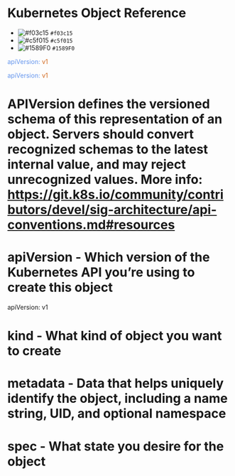 # Kubernetes Object Reference

- ![#f03c15](https://via.placeholder.com/15/f03c15/000000?text=+) `#f03c15`
- ![#c5f015](https://via.placeholder.com/15/c5f015/000000?text=+) `#c5f015`
- ![#1589F0](https://via.placeholder.com/15/1589F0/000000?text=+) `#1589F0`

<span style="color:cornflowerBlue">apiVersion:<span style="color:chocolate"> v1</span></span>

<div class="yaml_color_syntax">
  <span style="color:cornflowerBlue">apiVersion:<span style="color:chocolate"> v1</span></span>
</div>

# APIVersion defines the versioned schema of this representation of an object. Servers should convert recognized schemas to the latest internal value, and may reject unrecognized values. More info: https://git.k8s.io/community/contributors/devel/sig-architecture/api-conventions.md#resources
# apiVersion - Which version of the Kubernetes API you’re using to create this object
apiVersion: v1

# kind - What kind of object you want to create
# metadata - Data that helps uniquely identify the object, including a name string, UID, and optional namespace
# spec - What state you desire for the object
